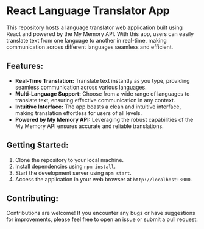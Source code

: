 # React Language Translator App

This repository hosts a language translator web application built using React and powered by the My Memory API. With this app, users can easily translate text from one language to another in real-time, making communication across different languages seamless and efficient.

## Features:

- **Real-Time Translation:** Translate text instantly as you type, providing seamless communication across various languages.
- **Multi-Language Support:** Choose from a wide range of languages to translate text, ensuring effective communication in any context.
- **Intuitive Interface:** The app boasts a clean and intuitive interface, making translation effortless for users of all levels.
- **Powered by My Memory API:** Leveraging the robust capabilities of the My Memory API ensures accurate and reliable translations.

## Getting Started:

1. Clone the repository to your local machine.
2. Install dependencies using `npm install`.
3. Start the development server using `npm start`.
4. Access the application in your web browser at `http://localhost:3000`.

## Contributing:

Contributions are welcome! If you encounter any bugs or have suggestions for improvements, please feel free to open an issue or submit a pull request.